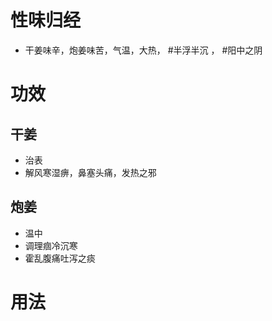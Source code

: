 # 性味归经
- 干姜味辛，炮姜味苦，气温，大热， #半浮半沉 ， #阳中之阴 
# 功效
## 干姜
- 治表
- 解风寒湿痹，鼻塞头痛，发热之邪
## 炮姜
- 温中
- 调理痼冷沉寒
- 霍乱腹痛吐泻之痰
# 用法